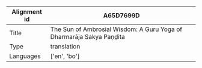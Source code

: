 |Alignment id | A65D7699D
| --- | --- 
|Title | The Sun of Ambrosial Wisdom: A Guru Yoga of Dharmarāja Sakya Paṇḍita 
|Type | translation
|Languages | ['en', 'bo']
